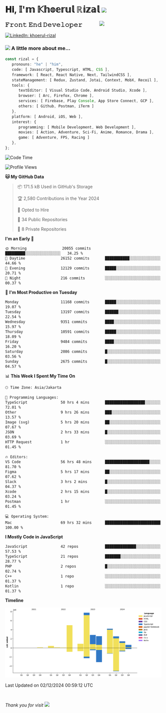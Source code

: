<h1> 𝐇𝐢, 𝕀'𝕞 𝕂𝕙𝕠𝕖𝕣𝕦𝕝 ℝ𝕚𝕫𝕒𝕝 <img src="https://media.giphy.com/media/mGcNjsfWAjY5AEZNw6/giphy.gif" width="50"></h1>
<img align='right' src="https://media.giphy.com/media/v1.Y2lkPTc5MGI3NjExOWI2ajR2NGJubzBsZHFuaHMwajRrcDNsNXJwOG8yb3F0NjhkNXF4OSZlcD12MV9pbnRlcm5hbF9naWZfYnlfaWQmY3Q9cw/fkZukR450RQ1qnGaq9/giphy.gif" width="200">
<strong style="font-size:20px;">𝙵𝚛𝚘𝚗𝚝 𝙴𝚗𝚍 𝙳𝚎𝚟𝚎𝚕𝚘𝚙𝚎𝚛</strong>
</p></em>

[![LinkedIn: khoerul-rizal](https://img.shields.io/badge/khoerul--rizal-blue?style=flat-square&logo=Linkedin&logoColor=white&link=https://www.linkedin.com/in/khoerul-rizal/)](https://www.linkedin.com/in/khoerul-rizal/)

### <img src="https://media.giphy.com/media/VgCDAzcKvsR6OM0uWg/giphy.gif" width="50"> A little more about me...

```typescript
const rizal = {
   pronouns: "he" | "him",
   code: [ Javascript, Typescript, HTML, CSS ],
   framework: [ React, React Native, Next, TailwindCSS ],
   stateManagement: [ Redux, Zustand, Jotai, Context, MobX, Recoil ],
   tools: {
      textEditor: [ Visual Studio Code, Android Studio, Xcode ],
      browser: [ Arc, Firefox, Chrome ],
      services: [ Firebase, Play Console, App Store Connect, GCP ],
      others: [ Github, Postman, iTerm ]
   },
   platform: [ Android, iOS, Web ],
   interest: {
      programming: [ Mobile Development, Web Development ],
      movies: [ Action, Adventure, Sci-Fi, Anime, Romance, Drama ],
      game: [ Adventure, FPS, Racing ]
   },
};
```

<!--START_SECTION:waka-->
![Code Time](http://img.shields.io/badge/Code%20Time-1%2C716%20hrs%2055%20mins-blue)

![Profile Views](http://img.shields.io/badge/Profile%20Views-0-blue)

**🐱 My GitHub Data** 

> 📦 171.5 kB Used in GitHub's Storage 
 > 
> 🏆 2,580 Contributions in the Year 2024
 > 
> 💼 Opted to Hire
 > 
> 📜 34 Public Repositories 
 > 
> 🔑 8 Private Repositories 
 > 
**I'm an Early 🐤** 

```text
🌞 Morning                20055 commits       █████████░░░░░░░░░░░░░░░░   34.25 % 
🌆 Daytime                26152 commits       ███████████░░░░░░░░░░░░░░   44.66 % 
🌃 Evening                12129 commits       █████░░░░░░░░░░░░░░░░░░░░   20.71 % 
🌙 Night                  216 commits         ░░░░░░░░░░░░░░░░░░░░░░░░░   00.37 % 
```
📅 **I'm Most Productive on Tuesday** 

```text
Monday                   11168 commits       █████░░░░░░░░░░░░░░░░░░░░   19.07 % 
Tuesday                  13197 commits       ██████░░░░░░░░░░░░░░░░░░░   22.54 % 
Wednesday                9351 commits        ████░░░░░░░░░░░░░░░░░░░░░   15.97 % 
Thursday                 10591 commits       █████░░░░░░░░░░░░░░░░░░░░   18.09 % 
Friday                   9484 commits        ████░░░░░░░░░░░░░░░░░░░░░   16.20 % 
Saturday                 2086 commits        █░░░░░░░░░░░░░░░░░░░░░░░░   03.56 % 
Sunday                   2675 commits        █░░░░░░░░░░░░░░░░░░░░░░░░   04.57 % 
```


📊 **This Week I Spent My Time On** 

```text
🕑︎ Time Zone: Asia/Jakarta

💬 Programming Languages: 
TypeScript               50 hrs 4 mins       ██████████████████░░░░░░░   72.01 % 
Other                    9 hrs 26 mins       ███░░░░░░░░░░░░░░░░░░░░░░   13.57 % 
Image (svg)              5 hrs 20 mins       ██░░░░░░░░░░░░░░░░░░░░░░░   07.67 % 
JSON                     2 hrs 33 mins       █░░░░░░░░░░░░░░░░░░░░░░░░   03.69 % 
HTTP Request             1 hr                ░░░░░░░░░░░░░░░░░░░░░░░░░   01.45 % 

🔥 Editors: 
VS Code                  56 hrs 48 mins      ████████████████████░░░░░   81.70 % 
Figma                    5 hrs 17 mins       ██░░░░░░░░░░░░░░░░░░░░░░░   07.62 % 
Slack                    3 hrs 2 mins        █░░░░░░░░░░░░░░░░░░░░░░░░   04.37 % 
Xcode                    2 hrs 15 mins       █░░░░░░░░░░░░░░░░░░░░░░░░   03.24 % 
Postman                  1 hr                ░░░░░░░░░░░░░░░░░░░░░░░░░   01.45 % 

💻 Operating System: 
Mac                      69 hrs 32 mins      █████████████████████████   100.00 % 
```

**I Mostly Code in JavaScript** 

```text
JavaScript               42 repos            ██████████████░░░░░░░░░░░   57.53 % 
TypeScript               21 repos            ███████░░░░░░░░░░░░░░░░░░   28.77 % 
PHP                      2 repos             █░░░░░░░░░░░░░░░░░░░░░░░░   02.74 % 
C++                      1 repo              ░░░░░░░░░░░░░░░░░░░░░░░░░   01.37 % 
Kotlin                   1 repo              ░░░░░░░░░░░░░░░░░░░░░░░░░   01.37 % 
```



**Timeline**

![Lines of Code chart](https://raw.githubusercontent.com/khoerulrizal/khoerulrizal/main/assets/bar_graph.png)


 Last Updated on 02/12/2024 00:59:12 UTC
<!--END_SECTION:waka-->
</details>
<br/>

<em>Thank you for visit</em> <img src="https://media.giphy.com/media/v1.Y2lkPTc5MGI3NjExcHdvNm1qZWtjaGw0ZjdwM3Z3NnY2dHlueTVuODBta2FiY20wM2YybSZlcD12MV9pbnRlcm5hbF9naWZfYnlfaWQmY3Q9cw/tV25tpdKqdFa9x81k2/giphy.gif" width="40">
